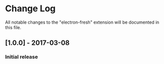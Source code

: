 # Change Log
All notable changes to the "electron-fresh" extension will be documented in this file.

## [1.0.0] - 2017-03-08
### Initial release